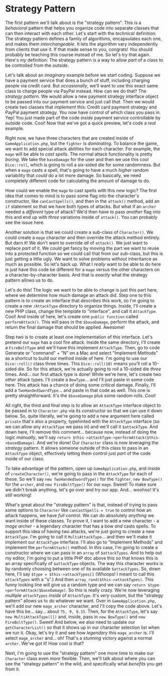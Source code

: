 # Strategy Pattern

The first pattern we'll talk about is the "strategy pattern". This is a *behavioral* pattern that helps you organize code into separate classes that can then interact with each other. Let's start with the *technical* definition: The strategy pattern defines a family of algorithms, encapsulates each one, and makes them *interchangeable*. It lets the algorithm vary independently from clients that use it. If that made sense to you, congrats! *You* should probably be teaching this course instead of me. So let's try that again. Here's *my* definition: The strategy pattern is a way to allow *part* of a class to be controlled from the *outside*.

Let's talk about an *imaginary* example before we start coding. Suppose we have a payment service that does a bunch of stuff, including charging people via credit card. But *occasionally*, we'll want to use this exact same class to charge people via PayPal instead. How can we do that? The *strategy pattern*. We would allow a new payment strategy interface object to be passed into our payment service and just call *that*. Then we would create two classes that *implement* this: Credit card payment strategy and PayPal payment strategy. *You* now have control of which class you pass in. Yep! You just made part of the code *inside* payment service controllable by *outside* code. Cool! Now that we've got a quick preview, let's code a *real* example.

Right now, we have three characters that are created inside of `GameApplication.php`, but the `fighter` is *dominating*. To balance the game, we want to add special attack abilities for each character. For example, the `mage` will be able to *cast spells*. The normal attack functionality is pretty *boring*. We take the `baseDamage` for the user and then we use this cool `Dice::roll`, which is going to roll a six-sided die for some randomness. But when a `mage` casts a spell, that's going to have a much *higher* random variability that *could* do a lot more damage. So basically, we need completely different code for calculating the amount of damage to do.

How could we enable the `mage` to cast spells with this new logic? The first idea that comes to mind is to pass some flag into the character's constructor, like `canCastSpells()`, and then in the `attack()` method, add an `if` statement so that we have both types of attacks. But what if an `archer` needed a *different* type of attack? We'd then have to pass *another* flag into this and end up with *three* variations inside of `attack()`. You can probably see the issue here.

Another solution is that we could create a sub-class of `Character()`. We could create a `mage` character and then override the attack method entirely. But darn it! We don't want to override *all* of `attack()`. We just want to replace *part* of it. We *could* get fancy by moving the part we want to reuse into a protected function so we could call that from our sub-class, but this is just getting a little ugly. We want to solve problems *without* inheritance as much as possible. So let's back up. What I *really* want to be able to do here is just have this code be different for a `mage` versus the other characters on a character-by-character basis. And that is *exactly* what the strategy pattern allows us to do.

Let's do this! The logic we want to be able to change is just this part here, where we determine how much damage an attack did. Step one to this pattern is to create an interface that *describes* this work, so I'm going to create a new `/AttackType` directory to organize things. Inside, I'll create a new PHP class, change the template to "Interface", and call it `AttackType`. Cool! And inside of here, let's create one `public function` called `performAttack()`. This will pass in the `$baseDamage`, perform the attack, and return the final damage that should be applied. Awesome!

Step two is to create at least one implementation of this interface. Let's pretend our `mage` has a cool fire attack. Inside the same directory, I'll create a `FireBoltType` and we'll have this implement `AttackType`. Then, go to code Generate or "command" + "N" on a Mac and select "Implement Methods" as a shortcut to build our method inside of here. I'm going to use our `Dice::roll()` class three times. This `Dice::roll(10)` means you'll roll a 10-sided die. So for this attack, we're actually going to roll a 10-sided die *three* times. And... our first attack type is done! While we're here, let's create two *other* attack types. I'll create a `BowType`... and I'll just paste in some code here. This attack has a chance of doing some *critical* damage. Finally, I'll add a `TwoHandedSwordType`... and paste in that code as well. This one is pretty straightforward. It's the `$baseDamage` plus some random rolls. Cool!

All right, the third and final step is to allow an `AttackType` interface object to be passed in to `Character.php` via its constructor so that we can use it down below. So, quite literally, we're going to add a new argument here called `private` that's also a property, typehinted with the `AttackType` interface (so we can allow any `AttackType` we pass in) and we'll call it `$attackType`. And down here, I'll remove this comment... because now, instead of doing the logic *manually*, we'll say `return $this->attackType->performAttack($this->basedDamage)`. And we're done! Our `Character` class is now leveraging the *strategy* pattern. It allows someone outside of this class to pass in an `AttackType` object, effectively letting them control just *part* of the code inside of our class.

To take advantage of the pattern, open up `GameApplication.php`, and inside of `createCharacter()`, we're going to pass in the `AttackType` for each of these. So we'll say `new TwoHandedSwordType()` for the `fighter`, `new BowType()` for the `archer`, and `new FireBoltType()` for our `mage`. Sweet! To make sure we didn't break anything, let's go over and try our app. And... woohoo! It's *still* working!

What's great about the "strategy pattern" is that, instead of trying to pass some options to `Character` like `canCastSpells = true` to control how an attack happens, we have *full* control. We can do absolutely *anything* we want inside of these classes. To prove it, I want to add a new character - a *mage archer* - a legendary character that has a bow *and* casts spells. To support this idea of having *two* attacks, we're just going to create a new `AttackType`. I'm going to call it `MultiAttackType`... and then we'll make it implement our `AttackType` interface. I'll also go to "Implement Methods" and implement the `performAttack()` method. In *this* case, I'm going to create a constructor where we can pass in an `array` of `$attackTypes`. And to help out my editor, I'm going to put a little PHP doc above this so that knows this is an array specifically of `$attackType` objects. The way this character works is by randomly choosing between one of its available `$attackTypes`. So, down here, I'll say `$type = $this->attackTypes[]` (Whoops! I meant to call this `attackTypes` with a "s".) And then `array_rand($this->attackTypes)`. This funny looking line will give us a random type and we can say `return $type->performAttack($baseDamage)`. So this is really crazy. We're now leveraging *multiple* `attackTypes` *inside* of `AttackType`. It's *very* custom, but the "strategy pattern" allows us to do whatever we want. Over in `GameApplication.php`, we'll add our new `mage_archer` character, and I'll copy the code above. Let's have this be... say... about `75, 9, 0.15`. Then, for the `AttackType`, let's say `new MultiAttackType([])` and, inside, pass in `new BowType()` and `new FireBoltType()`. Sweet! And below, we also need to update our `getCharacterList()` so that it shows up in our character selection list when we run it. Okay, let's try it and see how *legendary* this `mage_archer` is. I'll select `mage_archer` and... oh! That's a *stunning* victory against a normal `archer`. We've got it! How cool is that?

Next, I'm going to use the "strategy pattern" one more time to make our `Character` class even *more* flexible. Then, we'll talk about where you can see the "strategy pattern" in the wild, and specifically what *benefits* you get from it.
